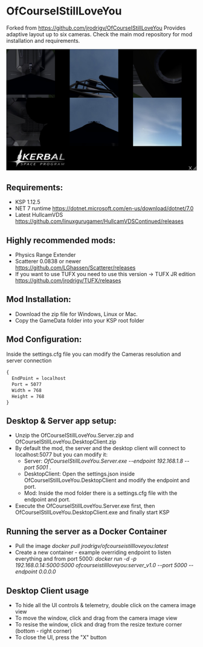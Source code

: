 # OfCourseIStillLoveYou

Forked from https://github.com/jrodrigv/OfCourseIStillLoveYou
Provides adaptive layout up to six cameras. Check the main mod repository for mod installation and requirements.

<img src="https://raw.githubusercontent.com/VassilyDev/OfCourseIStillLoveYou/main/screenshot.PNG" alt="Screenshot"/>

## Requirements:
* KSP 1.12.5
* NET 7 runtime https://dotnet.microsoft.com/en-us/download/dotnet/7.0
* Latest HullcamVDS https://github.com/linuxgurugamer/HullcamVDSContinued/releases

## Highly recommended mods:
* Physics Range Extender
* Scatterer 0.0838 or newer https://github.com/LGhassen/Scatterer/releases
* If you want to use TUFX you need to use this version -> TUFX JR edition https://github.com/jrodrigv/TUFX/releases 

## Mod Installation:
* Download the zip file for Windows, Linux or Mac.
* Copy the GameData folder into your KSP root folder

## Mod Configuration:
Inside the settings.cfg file you can modify the Cameras resolution and server connection

```Settings
{
  EndPoint = localhost
  Port = 5077
  Width = 768
  Height = 768
}
```
## Desktop & Server app setup:
* Unzip the OfCourseIStillLoveYou.Server.zip and OfCourseIStillLoveYou.DesktopClient.zip
* By default the mod, the server and the desktop client will connect to localhost:5077 but you can modify it:
  * Server: *OfCourseIStillLoveYou.Server.exe --endpoint 192.168.1.8  --port 5001* .
  * DesktopClient: Open the settings.json inside OfCourseIStillLoveYou.DesktopClient and modify the endpoint and port.
  * Mod: Inside the mod folder there is a settings.cfg file with the endpoint and port.
* Execute the OfCourseIStillLoveYou.Server.exe first, then OfCourseIStillLoveYou.DesktopClient.exe and finally start KSP

## Running the server as a Docker Container
* Pull the image *docker pull jrodrigv/ofcourseistillloveyou:latest*
* Create a new container - example overriding endpoint to listen everything and from port 5000: *docker run -d -p 192.168.0.14:5000:5000 ofcourseistillloveyou:server_v1.0 --port 5000 --endpoint 0.0.0.0*

## Desktop Client usage
* To hide all the UI controls & telemetry, double click on the camera image view
* To move the window, click and drag from the camera image view
* To resise the window, click and drag from the resize texture corner (bottom - right corner)
* To close the UI, press the "X" button
